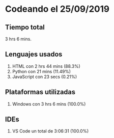 # Codeando el 25/09/2019

## Tiempo total
3 hrs 6 mins.

## Lenguajes usados
1. HTML con 2 hrs 44 mins (88.3%)
1. Python con 21 mins (11.49%)
1. JavaScript con 23 secs (0.21%)

## Plataformas utilizadas
1. Windows con 3 hrs 6 mins (100.0%)

## IDEs
1. VS Code un total de 3:06:31 (100.0%)
